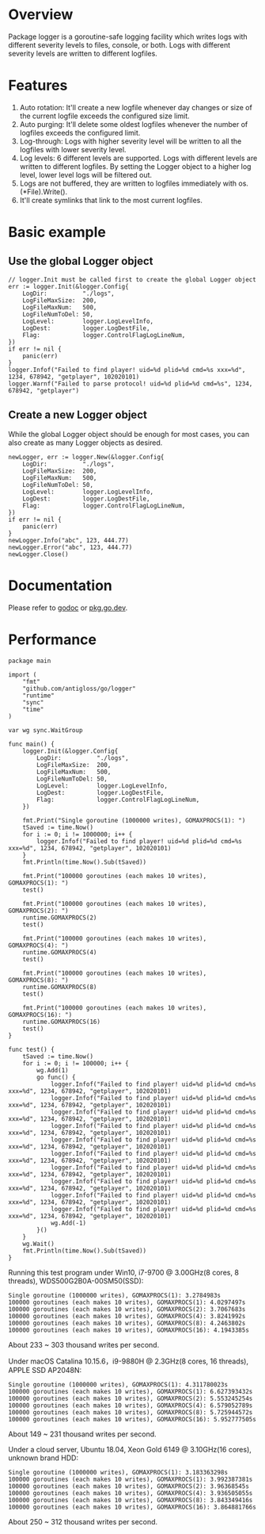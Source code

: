 # Overview

Package logger is a goroutine-safe logging facility which  writes logs with different severity levels to files, console, or both. Logs with different severity levels are written to different logfiles.

# Features

1. Auto rotation: It'll create a new logfile whenever day changes or size of the current logfile exceeds the configured size limit.
2. Auto purging: It'll delete some oldest logfiles whenever the number of logfiles exceeds the configured limit.
3. Log-through: Logs with higher severity level will be written to all the logfiles with lower severity level.
4. Log levels: 6 different levels are supported. Logs with different levels are written to different logfiles. By setting the Logger object to a higher log level, lower level logs will be filtered out.
5. Logs are not buffered, they are written to logfiles immediately with os.(*File).Write().
6. It'll create symlinks that link to the most current logfiles.

# Basic example

## Use the global Logger object
	// logger.Init must be called first to create the global Logger object
	err := logger.Init(&logger.Config{
    	LogDir:          "./logs",
    	LogFileMaxSize:  200,
    	LogFileMaxNum:   500,
    	LogFileNumToDel: 50,
    	LogLevel:        logger.LogLevelInfo,
    	LogDest:         logger.LogDestFile,
    	Flag:            logger.ControlFlagLogLineNum,
    })
    if err != nil {
        panic(err)
    }
	logger.Infof("Failed to find player! uid=%d plid=%d cmd=%s xxx=%d", 1234, 678942, "getplayer", 102020101)
	logger.Warnf("Failed to parse protocol! uid=%d plid=%d cmd=%s", 1234, 678942, "getplayer")

## Create a new Logger object

While the global Logger object should be enough for most cases, you can also create as many Logger objects as desired.

    newLogger, err := logger.New(&logger.Config{
    	LogDir:          "./logs",
    	LogFileMaxSize:  200,
    	LogFileMaxNum:   500,
    	LogFileNumToDel: 50,
    	LogLevel:        logger.LogLevelInfo,
    	LogDest:         logger.LogDestFile,
    	Flag:            logger.ControlFlagLogLineNum,
    })
    if err != nil {
        panic(err)
    }
	newLogger.Info("abc", 123, 444.77)
	newLogger.Error("abc", 123, 444.77)
	newLogger.Close()

# Documentation

Please refer to [godoc](https://godoc.org/github.com/antigloss/go/logger) or [pkg.go.dev](https://pkg.go.dev/github.com/antigloss/go/logger).

# Performance

    package main
    
    import (
        "fmt"
        "github.com/antigloss/go/logger"
        "runtime"
        "sync"
        "time"
    )
    
    var wg sync.WaitGroup
    
    func main() {
        logger.Init(&logger.Config{
            LogDir:          "./logs",
            LogFileMaxSize:  200,
            LogFileMaxNum:   500,
            LogFileNumToDel: 50,
            LogLevel:        logger.LogLevelInfo,
            LogDest:         logger.LogDestFile,
            Flag:            logger.ControlFlagLogLineNum,
        })
    
        fmt.Print("Single goroutine (1000000 writes), GOMAXPROCS(1): ")
        tSaved := time.Now()
        for i := 0; i != 1000000; i++ {
            logger.Infof("Failed to find player! uid=%d plid=%d cmd=%s xxx=%d", 1234, 678942, "getplayer", 102020101)
        }
        fmt.Println(time.Now().Sub(tSaved))
    
        fmt.Print("100000 goroutines (each makes 10 writes), GOMAXPROCS(1): ")
        test()
    
        fmt.Print("100000 goroutines (each makes 10 writes), GOMAXPROCS(2): ")
        runtime.GOMAXPROCS(2)
        test()
    
        fmt.Print("100000 goroutines (each makes 10 writes), GOMAXPROCS(4): ")
        runtime.GOMAXPROCS(4)
        test()
    
        fmt.Print("100000 goroutines (each makes 10 writes), GOMAXPROCS(8): ")
        runtime.GOMAXPROCS(8)
        test()
    
        fmt.Print("100000 goroutines (each makes 10 writes), GOMAXPROCS(16): ")
        runtime.GOMAXPROCS(16)
        test()
    }
    
    func test() {
        tSaved := time.Now()
        for i := 0; i != 100000; i++ {
            wg.Add(1)
            go func() {
                logger.Infof("Failed to find player! uid=%d plid=%d cmd=%s xxx=%d", 1234, 678942, "getplayer", 102020101)
                logger.Infof("Failed to find player! uid=%d plid=%d cmd=%s xxx=%d", 1234, 678942, "getplayer", 102020101)
                logger.Infof("Failed to find player! uid=%d plid=%d cmd=%s xxx=%d", 1234, 678942, "getplayer", 102020101)
                logger.Infof("Failed to find player! uid=%d plid=%d cmd=%s xxx=%d", 1234, 678942, "getplayer", 102020101)
                logger.Infof("Failed to find player! uid=%d plid=%d cmd=%s xxx=%d", 1234, 678942, "getplayer", 102020101)
                logger.Infof("Failed to find player! uid=%d plid=%d cmd=%s xxx=%d", 1234, 678942, "getplayer", 102020101)
                logger.Infof("Failed to find player! uid=%d plid=%d cmd=%s xxx=%d", 1234, 678942, "getplayer", 102020101)
                logger.Infof("Failed to find player! uid=%d plid=%d cmd=%s xxx=%d", 1234, 678942, "getplayer", 102020101)
                logger.Infof("Failed to find player! uid=%d plid=%d cmd=%s xxx=%d", 1234, 678942, "getplayer", 102020101)
                logger.Infof("Failed to find player! uid=%d plid=%d cmd=%s xxx=%d", 1234, 678942, "getplayer", 102020101)
                wg.Add(-1)
            }()
        }
        wg.Wait()
        fmt.Println(time.Now().Sub(tSaved))
    }

Running this test program under Win10, i7-9700 @ 3.00GHz(8 cores, 8 threads), WDS500G2B0A-00SM50(SSD):

    Single goroutine (1000000 writes), GOMAXPROCS(1): 3.2784983s
    100000 goroutines (each makes 10 writes), GOMAXPROCS(1): 4.0297497s
    100000 goroutines (each makes 10 writes), GOMAXPROCS(2): 3.7067683s
    100000 goroutines (each makes 10 writes), GOMAXPROCS(4): 3.8241992s
    100000 goroutines (each makes 10 writes), GOMAXPROCS(8): 4.2463802s
    100000 goroutines (each makes 10 writes), GOMAXPROCS(16): 4.1943385s

About 233 ~ 303 thousand writes per second.

Under macOS Catalina 10.15.6，i9-9880H @ 2.3GHz(8 cores, 16 threads), APPLE SSD AP2048N:

    Single goroutine (1000000 writes), GOMAXPROCS(1): 4.311780023s
    100000 goroutines (each makes 10 writes), GOMAXPROCS(1): 6.627393432s
    100000 goroutines (each makes 10 writes), GOMAXPROCS(2): 5.553245254s
    100000 goroutines (each makes 10 writes), GOMAXPROCS(4): 6.579052789s
    100000 goroutines (each makes 10 writes), GOMAXPROCS(8): 5.725944572s
    100000 goroutines (each makes 10 writes), GOMAXPROCS(16): 5.952777505s

About 149 ~ 231 thousand writes per second.

Under a cloud server, Ubuntu 18.04, Xeon Gold 6149 @ 3.10GHz(16 cores), unknown brand HDD:

    Single goroutine (1000000 writes), GOMAXPROCS(1): 3.183363298s
    100000 goroutines (each makes 10 writes), GOMAXPROCS(1): 3.992387381s
    100000 goroutines (each makes 10 writes), GOMAXPROCS(2): 3.96368545s
    100000 goroutines (each makes 10 writes), GOMAXPROCS(4): 3.936505055s
    100000 goroutines (each makes 10 writes), GOMAXPROCS(8): 3.843349416s
    100000 goroutines (each makes 10 writes), GOMAXPROCS(16): 3.864881766s

About 250 ~ 312 thousand writes per second.
